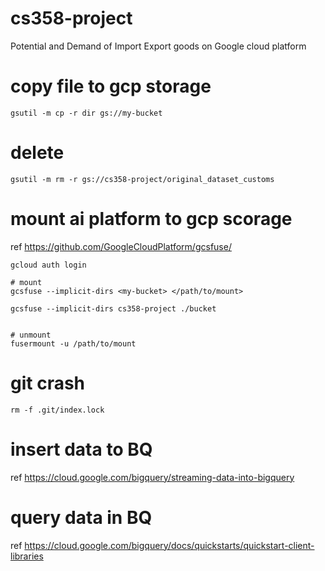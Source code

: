 # cs358-project

Potential and Demand of Import Export goods on Google cloud platform

# copy file to gcp storage
```
gsutil -m cp -r dir gs://my-bucket
```
# delete 
```
gsutil -m rm -r gs://cs358-project/original_dataset_customs
```

# mount ai platform to gcp scorage
ref https://github.com/GoogleCloudPlatform/gcsfuse/

```
gcloud auth login

# mount
gcsfuse --implicit-dirs <my-bucket> </path/to/mount>

gcsfuse --implicit-dirs cs358-project ./bucket


# unmount
fusermount -u /path/to/mount
```

# git crash
```
rm -f .git/index.lock
```

# insert data to BQ
ref https://cloud.google.com/bigquery/streaming-data-into-bigquery

# query data in BQ
ref https://cloud.google.com/bigquery/docs/quickstarts/quickstart-client-libraries